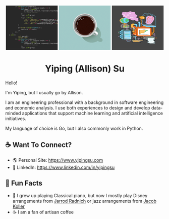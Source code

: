 <p align="center">
  <img src="https://github.com/yiping-allison/yiping-allison/blob/master/code-crawl.gif" width="164" height="140">
  <img src="https://github.com/yiping-allison/yiping-allison/blob/master/coffee-sparkle.gif" width="164" height="140">
  <img src="https://github.com/yiping-allison/yiping-allison/blob/master/data.gif" width="164" height="140">
</p>

<h1 align="center"> Yiping (Allison) Su </h1>

Hello!

I'm Yiping, but I usually go by Allison.

I am an engineering professional with a background in software engineering and economic analysis. I use both experiences to design and develop data-minded applications that support machine learning and artificial intelligence initiatives.

My language of choice is Go, but I also commonly work in Python. 

## :coffee: Want To Connect?

* :earth_americas: Personal Site: https://www.yipingsu.com
* :handshake: LinkedIn: https://www.linkedin.com/in/yipingsu

## :scroll: Fun Facts

* :musical_keyboard:  I grew up playing Classical piano, but now I mostly play Disney arrangements from [Jarrod Radnich](http://jarrodradnich.com/) or jazz arrangements from 
[Jacob Koller](https://www.youtube.com/c/JacobKollerMusic/about)
* :coffee:            I am a fan of artisan coffee
